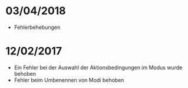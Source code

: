 # 03/04/2018

- Fehlerbehebungen

# 12/02/2017

- Ein Fehler bei der Auswahl der Aktionsbedingungen im Modus wurde behoben
- Fehler beim Umbenennen von Modi behoben
